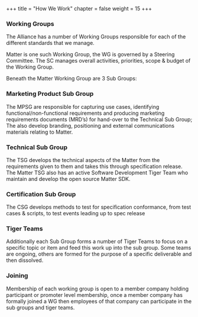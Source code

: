 +++
title = "How We Work"
chapter = false
weight = 15
+++

### Working Groups
The Alliance has a number of Working Groups responsible for each of the different standards that we manage.

Matter is one such Working Group, the WG is governed by a Steering Committee. The SC manages overall activities, priorities, scope & budget of the Working Group.

Beneath the Matter Working Group are 3 Sub Groups:

### Marketing Product Sub Group

The MPSG are responsible for capturing use cases, identifying functional/non-functional requirements and producing marketing requirements documents (MRD’s) for hand-over to the Technical Sub Group; 
The also develop branding, positioning and external communications materials relating to Matter.

### Technical Sub Group
The TSG develops the technical aspects of the Matter from the requirements given to them and takes this through specification release.
The Matter TSG also has an active Software Development Tiger Team who maintain and develop the open source Matter SDK.

### Certification Sub Group
The CSG develops methods to test for specification conformance, from test cases & scripts, to test events leading up to spec release

### Tiger Teams
Additionally each Sub Group forms a number of Tiger Teams to focus on a specific topic or item and feed this work up into the sub group. Some teams are ongoing, others are formed for the purpose of a specific deliverable and then dissolved.

### Joining
Membership of each working group is open to a member company holding participant or promoter level membership, once a member company has formally joined a WG then employees of that company can participate in the sub groups and tiger teams.